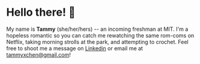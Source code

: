 # Hello there! 👋
My name is <b>Tammy</b> (she/her/hers) -- an incoming freshman at MIT. I'm a hopeless romantic so you can catch me rewatching the same rom-coms on Netflix, taking morning strolls at the park, and attempting to crochet. Feel free to shoot me a message on [Linkedin](https://www.linkedin.com/in/tammy-chen-056b04182/) or email me at [tammyxchen@gmail.com](mailto:tammyxchen@gmail.com)!

